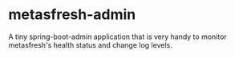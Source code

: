 # metasfresh-admin

A tiny spring-boot-admin application that is very handy to monitor metasfresh's health status and change log levels.
